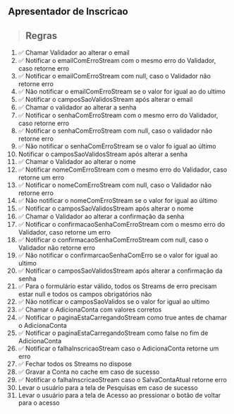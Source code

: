 ## Apresentador de Inscricao

> ## Regras

1. ✅ Chamar Validador ao alterar o email
2. ✅ Notificar o emailComErroStream com o mesmo erro do Validador, caso retorne erro
3. ✅ Notificar o emailComErroStream com null, caso o Validador não retorne erro
4. ✅ Não notificar o emailComErroStream se o valor for igual ao do ultimo
5. ✅ Notificar o camposSaoValidosStream após alterar o email
6. ✅ Chamar o validador ao alterar a senha
7. ✅ Notificar o senhaComErroStream com o mesmo erro do Validador, caso retorne erro
8. ✅ Notificar o senhaComErroStream com null, caso o validador não retorne erro
9. ✅ Não notificar o senhaComErroStream  se o valor fo igual ao último
10. Notificar o camposSaoValidosStream após alterar a senha
11. ✅ Chamar o Validador ao alterar o nome
12. ✅ Notificar nomeComErroStream com o mesmo erro do Validador, caso retorne um erro
13. ✅ Notificar o nomeComErroStream com null, caso o Validador não retorne erro
14. ✅ Não notificar o nomeComErroStream se o valor for igual ao último
15. ✅ Notificar o camposSaoValidosStream após alterar o nome
16. ✅ Chamar o Validador ao alterar a confirmação da senha
17. ✅ Notificar o confirmacaoSenhaComErroStream com o mesmo erro do Validador, caso retorne um erro
18. ✅ Notificar o confirmacaoSenhaComErroStream com null, caso o Validador não retorne erro
19. ✅ Não notificar o confirmarcaoSenhaComErro se o valor for igual ao ultimo
20. ✅ Notificar o camposSaoValidosStream após alterar a confirmação da senha
21. ✅ Para o formulário estar válido, todos os Streams de erro precisam estar null e todos os campos obrigatórios não 
22. ✅ Não notificar o camposSaoValidos se o valor for igual ao ultimo
23. ✅ Chamar o AdicionaConta com valores corretos
24. ✅ Notificar o paginaEstaCarregandoStream como true antes de chamar o AdicionaConta
25. ✅ Notificar o paginaEstaCarregandoStream como false no fim de AdicionaConta
26. ✅ Notificar o falhaInscricaoStream caso o AdicionaConta retorne um erro
27. ✅ Fechar todos os Streams no dispose
28. ✅ Gravar a Conta no cache em caso de sucesso
29. ✅ Notificar o falhaInscricaoStream caso o SalvaContaAtual retorne erro
30. Levar o usuário para a tela de Pesquisas em caso de sucesso
31. Levar o usuário para a tela de Acesso ao pressionar o botão de voltar para o acesso